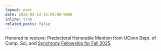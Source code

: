 ```yaml
---
layout: post
date: 2025-05-13 15:59:00-0400
inline: true
related_posts: false
---
```


Honored to recieve: Predoctoral Honorable Mention from UConn Dept. of Comp. Sci, and [Synchrony Fellowship for Fall 2025](https://cacc.engr.uconn.edu/about/centers/synchrony/synchrony-fellowship-awards/).
